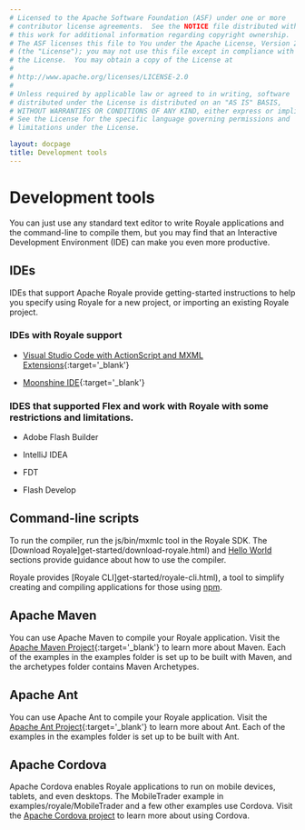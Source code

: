 ```yaml
---
# Licensed to the Apache Software Foundation (ASF) under one or more
# contributor license agreements.  See the NOTICE file distributed with
# this work for additional information regarding copyright ownership.
# The ASF licenses this file to You under the Apache License, Version 2.0
# (the "License"); you may not use this file except in compliance with
# the License.  You may obtain a copy of the License at
# 
# http://www.apache.org/licenses/LICENSE-2.0
# 
# Unless required by applicable law or agreed to in writing, software
# distributed under the License is distributed on an "AS IS" BASIS,
# WITHOUT WARRANTIES OR CONDITIONS OF ANY KIND, either express or implied.
# See the License for the specific language governing permissions and
# limitations under the License.

layout: docpage
title: Development tools
---
```


# Development tools

You can just use any standard text editor to write Royale applications and the command-line to compile them, but you may find that an Interactive Development Environment (IDE) can make you even more productive.

## IDEs
IDEs that support Apache Royale provide getting-started instructions to help you specify using Royale for a new project, or importing an existing Royale project.

### IDEs with Royale support

- [Visual Studio Code with ActionScript and MXML Extensions](https://github.com/BowlerHatLLC/vscode-nextgenas/wiki/Install-the-ActionScript-and-MXML-extension-for-Visual-Studio-Code){:target='_blank'}

- [Moonshine IDE](http://moonshine-ide.com){:target='_blank'}

### IDES that supported Flex and work with Royale with some restrictions and limitations.

- Adobe Flash Builder

- IntelliJ IDEA

- FDT

- Flash Develop

## Command-line scripts

To run the compiler, run the js/bin/mxmlc tool in the Royale SDK. The [Download Royale]get-started/download-royale.html) and [Hello World](get-started/hello-world.html) sections provide guidance about how to use the compiler.

Royale provides [Royale CLI]get-started/royale-cli.html), a tool to simplify creating and compiling applications for those using <a href="https://www.npmjs.com/" target="_blank">npm</a>.

## Apache Maven

You can use Apache Maven to compile your Royale application. Visit the [Apache Maven Project](https://maven.apache.org){:target='_blank'} to learn more about Maven. Each of the examples in the examples folder is set up to be built with Maven, and the archetypes folder contains Maven Archetypes.

## Apache Ant

You can use Apache Ant to compile your Royale application. Visit the [Apache Ant Project](https://ant.apache.org){:target='_blank'} to learn more about Ant. Each of the examples in the examples folder is set up to be built with Ant.

## Apache Cordova

Apache Cordova enables Royale applications to run on mobile devices, tablets, and even desktops.  The MobileTrader example in examples/royale/MobileTrader and a few other examples use Cordova. Visit the <a href="https://cordova.apache.org/" target="_blank">Apache Cordova project</a> to learn more about using Cordova.


